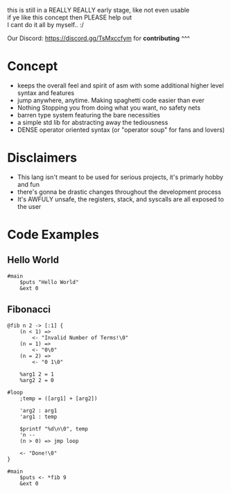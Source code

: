 this is still in a REALLY REALLY early stage, like not even usable  
if ye like this concept then PLEASE help out  
I cant do it all by myself.. :/  

Our Discord: https://discord.gg/TsMxccfym
for **contributing** ^^^


# Concept
- keeps the overall feel and spirit of asm with some additional higher level syntax and features 
- jump anywhere, anytime. Making spaghetti code easier than ever
- Nothing Stopping you from doing what you want, no safety nets
- barren type system featuring the bare necessities
- a simple std lib for abstracting away the tediousness
- DENSE operator oriented syntax (or "operator soup" for fans and lovers)

# Disclaimers
- This lang isn't meant to be used for serious projects, it's primarly hobby and fun
- there's gonna be drastic changes throughout the development process
- It's AWFULY unsafe, the registers, stack, and syscalls are all exposed to the user

# Code Examples

## Hello World
```
#main
    $puts "Hello World"
    &ext 0
```

## Fibonacci
```
@fib n 2 -> [:1] {
    (n < 1) => 
        <- "Invalid Number of Terms!\0"
    (n = 1) => 
        <- "0\0"
    (n = 2) => 
        <- "0 1\0"

    %arg1 2 = 1
    %arg2 2 = 0

#loop
    ;temp = ([arg1] + [arg2])

    'arg2 : arg1
    'arg1 : temp

    $printf "%d\n\0", temp 
    'n --
    (n > 0) => jmp loop

    <- "Done!\0"
}

#main
    $puts <- *fib 9
    &ext 0
```
